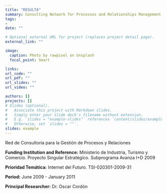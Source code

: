 ```yaml
---
title: "RESULTA" 
summary: Consulting Network for Processes and Relationships Management
tags:
- 
date: ""

# Optional external URL for project (replaces project detail page).
external_link: ""

image:
  caption: Photo by rawpixel on Unsplash
  focal_point: Smart

links: 
url_code: ""
url_pdf: ""
url_slides: ""
url_video: ""

authors: []
projects: []
# Slides (optional).
#   Associate this project with Markdown slides.
#   Simply enter your slide deck's filename without extension.
#   E.g. `slides = "example-slides"` references `content/slides/example-slides.md`.
#   Otherwise, set `slides = ""`.
slides: example
--- 
```

Red de Consultoría para la Gestión de Procesos y Relaciones

  **Funding Institution and Reference:** Ministerio de Industria, Turismo y Comercio. Proyecto Singular Estratégico. Subprograma Avanza I+D 2009

  **Prioridad Temática:** Internet del Futuro. TSI-020301-2009-31

  **Period:** June 2009 - January 2011
  
  **Principal Researcher:** Dr. Oscar Cordón


 